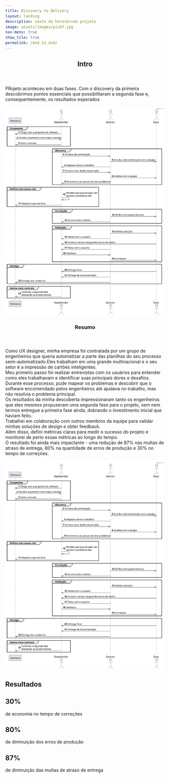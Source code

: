 ```yaml
---
title: Discovery to Delivery
layout: landing
description: texto da hero<br>do projeto
image: assets/images/pic07.jpg
nav-menu: true
show_tile: true
permalink: /end_to_end/
---
```


<!-- Main -->
<div id="main">

<!-- One -->
<section id="one">
	<div class="inner">
		<header class="major">
			<h2>Intro</h2>
		</header>
		<p>PRojeto aconteceu em duas fases. Com o discovery da primeira descobrimos pontos essenciais que possibilitaram a segunda fase e, consequentemente, os resultados esperados</p>
	</div>
</section>

<!-- Two -->
<section id="two" class="spotlights">
	<section>
		<a class="image" href="/assets/images/case_completo_end-to-end.svg" data-lightbox="resumo">
			<img src="/assets/images/case_completo_end-to-end.svg" alt="" data-position="center center" />
		</a>
		<div class="content">
			<div class="inner">
				<header class="major">
					<h3>Resumo</h3>
				</header>
				<p> Como UX designer, minha empresa foi contratada por um grupo de engenheiros que queria automatizar a parte das planilhas do seu processo semi-automatizado.Eles trabalham em uma grande multinacional e o seu setor é a impressão de cartões inteligentes.<br>Meu primeiro passo foi realizar entrevistas com os usuários para entender como eles trabalhavam e identificar suas principais dores e desafios.<br>Durante esse processo, pude mapear os problemas e descobrir que o software encomendado pelos engenheiros até ajudava no trabalho, mas não resolvia o problema principal.<br>Os resultados da minha descoberta impressionaram tanto os engenheiros que eles mesmos propuseram uma segunda fase para o projeto, sem nem termos entregue a primeira fase ainda, dobrando o investimento inicial que haviam feito.<br>Trabalhei em colaboração com outros membros da equipe para validar minhas soluções de design e obter feedback.<br>Além disso, defini métricas claras para medir o sucesso do projeto e monitorei de perto essas métricas ao longo do tempo.<br>O resultado foi ainda mais impactante - uma redução de 87% nas multas de atraso de entrega, 80% na quantidade de erros de produção e 30% no tempo de correções.</p>
			</div>
		</div>
	</section>
    <div class="row">
<span class="image">
    <img src="assets/images/case_completo_end-to-end.svg" alt="">
</span>
</div>

<!-- One -->
<section id="resultados">
<div class="row">
    <h2 id="resultados">Resultados</h2>
</div>
</section>
<div class="row">
    <div class="4u 12u$(small)">
        <div class="box-center">
        <h1>30%</h1>
        <p>de economia no tempo de correções</p>
        </div>
    </div>
    <div class="4u 12u$(small)">
        <div class="box-center">
        <h1>80%</h1>
        <p>de diminuição dos erros de produção </p>
        </div>
    </div>
    <div class="4u 12u$(small)">
      <div class="box-center">
        <h1>87%</h1>
        <p>de diminuição das multas de atraso de entrega </p>
      </div>
    </div>
</div>
</section>


